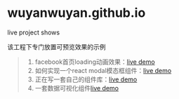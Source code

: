 # wuyanwuyan.github.io
live project shows

该工程下专门放置可预览效果的示例

>1. facebook首页loading动画效果：[live demo](https://wuyanwuyan.github.io/facebook_css_animation/)
>2. 如何实现一个react modal模态框组件：[live demo](https://wuyanwuyan.github.io/react_modal/#/)
>3. 正在写一套自己的组件库：[live demo](https://wuyanwuyan.github.io/release/#/modal)
>4. 一套数据可视化组件[live demo](https://wuyanwuyan.github.io/datav/)
